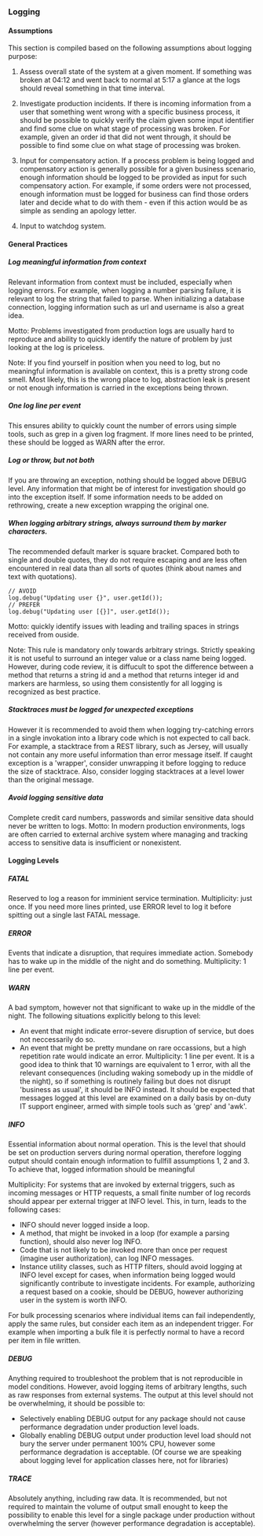 ### Logging

#### Assumptions

This section is compiled based on the following assumptions about logging purpose:

1. Assess overall state of the system at a given moment. 
If something was broken at 04:12 and went back to normal at 5:17 a glance at the logs should reveal something in that time interval. 

2. Investigate production incidents. 
If there is incoming information from a user that something went wrong with a specific business process, it should be possible to quickly verify the claim given some input identifier and find some clue on what stage of processing was broken. For example, given an order id that did not went through, it should be possible to find some clue on what stage of processing was broken.
  
3. Input for compensatory action.
If a process problem is being logged and compensatory action is generally possible for a given business scenario, enough information should be logged to be provided as input for such compensatory action. For example, if some orders were not processed, enough information must be logged for business can find those orders later and decide what to do with them - even if this action would be as simple as sending an apology letter.

4. Input to watchdog system.


#### General Practices

##### Log meaningful information from context
Relevant information from context must be included, especially when logging errors. For example, when logging a number parsing failure, it is relevant to log the string that failed to parse. When initializing a database connection, logging information such as url and username is also a great idea.
 
Motto: Problems investigated from production logs are usually hard to reproduce and ability to quickly identify the nature of problem by just looking at the log is priceless.

Note: If you find yourself in position when you need to log, but no meaningful information is available on context, this is a pretty strong code smell. Most likely, this is the wrong place to log, abstraction leak is present or not enough information is carried in the exceptions being thrown.

##### One log line per event
This ensures ability to quickly count the number of errors using simple tools, such as grep in a given log fragment. If more lines need to be printed, these should be logged as WARN after the error.

##### Log or throw, but not both
If you are throwing an exception, nothing should be logged above DEBUG level. Any information that might be of interest for investigation should go into the exception itself. If some information needs to be added on rethrowing, create a new exception wrapping the original one. 

##### When logging arbitrary strings, always surround them by marker characters. 
The recommended default marker is square bracket. Compared both to single and double quotes, they do not require escaping and are less often encountered in real data than all sorts of quotes (think about names and text with quotations).   

    // AVOID
    log.debug("Updating user {}", user.getId()); 
    // PREFER
    log.debug("Updating user [{}]", user.getId()); 

Motto: quickly identify issues with leading and trailing spaces in strings received from ouside.      

Note: This rule is mandatory only towards arbitrary strings. Strictly speaking it is not useful to surround an integer value or a class name being logged. However, during code review, it is diffucult to spot the difference between a method that returns a string id and a method that returns integer id and markers are harmless, so using them consistently for all logging is recognized as best practice. 

##### Stacktraces must be logged for unexpected exceptions
However it is recommended to avoid them when logging try-catching errors in a single invokation into a library code which is not expected to call back. For example, a stacktrace from a REST library, such as Jersey, will usually not contain any more useful information than error message itself. If caught exception is a 'wrapper', consider unwrapping it before logging to reduce the size of stacktrace. Also, consider logging stacktraces at a level lower than the original message.
    
##### Avoid logging sensitive data
Complete credit card numbers, passwords and similar sensitive data should never be written to logs.
Motto: In modern production environments, logs are often carried to external archive system where managing and tracking access to sensitive data is insufficient or nonexistent. 


#### Logging Levels

##### FATAL
Reserved to log a reason for imminient service termination. 
Multiplicity: just once. If you need more lines printed, use ERROR level to log it before spitting out a single last FATAL message. 

##### ERROR
Events that indicate a disruption, that requires immediate action. Somebody has to wake up in the middle of the night and do something.
Multiplicity: 1 line per event. 

##### WARN
A bad symptom, however not that significant to wake up in the middle of the night. The following situations explicitly belong to this level:
- An event that might indicate error-severe disruption of service, but does not neccessarily do so.    
- An event that might be pretty mundane on rare occassions, but a high repetition rate would indicate an error.
Multiplicity: 1 line per event. It is a good idea to think that 10 warnings are equivalent to 1 error, with all the relevant consequences (including waking somebody up in the middle of the night), so if something is routinely failing but does not disrupt 'business as usual', it should be INFO instead. 
It should be expected that messages logged at this level are examined on a daily basis by on-duty IT support engineer, armed with simple tools such as 'grep' and 'awk'. 

##### INFO
Essential information about normal operation. This is the level that should be set on production servers during normal operation, therefore logging output should contain enough information to fullfill assumptions 1, 2 and 3. To achieve that, logged information should be meaningful  

Multiplicity: 
For systems that are invoked by external triggers, such as incoming messages or HTTP requests, a small finite number of log records should appear per external trigger at INFO level. This, in turn, leads to the following cases: 
- INFO should never logged inside a loop. 
- A method, that might be invoked in a loop (for example a parsing function), should also never log INFO. 
- Code that is not likely to be invoked more than once per request (imagine user authorization), can log INFO messages.
- Instance utility classes, such as HTTP filters, should avoid logging at INFO level except for cases, when information being logged would significantly contribute to investigate incidents. For example, authorizing a request based on a cookie, should be DEBUG, however authorizing user in the system is worth INFO.

For bulk processing scenarios where individual items can fail independently, apply the same rules, but consider each item as an independent trigger. For example when importing a bulk file it is perfectly normal to have a record per item in file written. 

##### DEBUG
Anything required to troubleshoot the problem that is not reproducible in model conditions. However, avoid logging items of arbitrary lengths, such as raw responses from external systems. 
The output at this level should not be overwhelming, it should be possible to:
- Selectively enabling DEBUG output for any package should not cause performance degradation under production level loads. 
- Globally enabling DEBUG output under production level load should not bury the server under permanent 100% CPU, however some performance degradation is acceptable. 
(Of course we are speaking about logging level for application classes here, not for libraries) 

##### TRACE
Absolutely anything, including raw data. It is recommended, but not required to maintain the volume of output small enought to keep the possibility to enable this level for a single package under production without overwhelming the server (however performance degradation is acceptable).